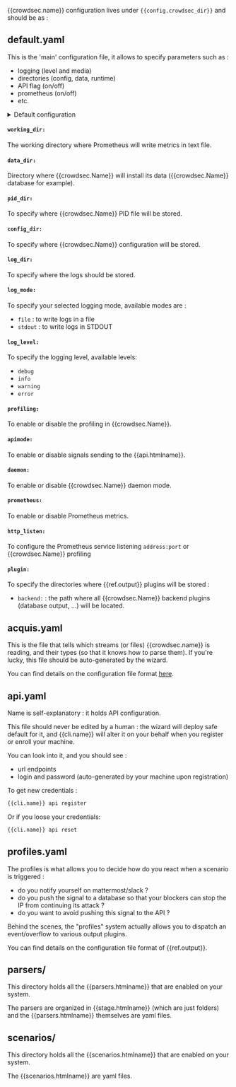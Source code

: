 
{{crowdsec.name}} configuration lives under `{{config.crowdsec_dir}}` and should be as :

## default.yaml

This is the 'main' configuration file, it allows to specify parameters such as :

 - logging (level and media)
 - directories (config, data, runtime)
 - API flag (on/off)
 - prometheus (on/off)
 - etc.

 <details>
  <summary>Default configuration</summary>
```yaml 
working_dir: /tmp/
data_dir: /var/lib/crowdsec/data
config_dir: /etc/crowdsec/config
pid_dir: /var/run
log_dir: /var/log/
log_mode: file
log_level: info
profiling: false
apimode: true
daemon: true
prometheus: true
#for prometheus agent / golang debugging
http_listen: 127.0.0.1:6060
plugin:
  backend: "/etc/crowdsec/plugins/backend"
```
</details>

#### `working_dir:`
The working directory where Prometheus will write metrics in text file.

#### `data_dir:`
Directory where {{crowdsec.Name}} will install its data ({{crowdsec.Name}} database for example).

#### `pid_dir:`
To specify where {{crowdsec.Name}} PID file will be stored.

#### `config_dir:`
To specify where {{crowdsec.Name}} configuration will be stored.

#### `log_dir:`
To specify where the logs should be stored.

#### `log_mode:`
To specify your selected logging mode, available modes are :

* `file` : to write logs in a file
* `stdout` : to write logs in STDOUT

#### `log_level:`
To specify the logging level, available levels:

* `debug`
* `info`
* `warning`
* `error`

#### `profiling:`
To enable or disable the profiling in {{crowdsec.Name}}.

#### `apimode:`
To enable or disable signals sending to the {{api.htmlname}}.

#### `daemon:`
To enable or disable {{crowdsec.Name}} daemon mode.

#### `prometheus:`
To enable or disable Prometheus metrics.

#### `http_listen:`
To configure the Prometheus service listening `address:port` or {{crowdsec.Name}} profiling

#### `plugin:`
To specify the directories where {{ref.output}} plugins will be stored :
* `backend:` : the path where all {{crowdsec.Name}} backend plugins (database output, ...) will be located.

## acquis.yaml

This is the file that tells which streams (or files) {{crowdsec.name}} is reading, and their types (so that it knows how to parse them). If you're lucky, this file should be auto-generated by the wizard.

You can find details on the configuration file format [here](/guide/crowdsec/acquisition/).


## api.yaml

Name is self-explanatory : it holds API configuration.

This file should never be edited by a human : the wizard will deploy safe default for it, and {{cli.name}} will alter it on your behalf when you register or enroll your machine.

You can look into it, and you should see :

 - url endpoints
 - login and password (auto-generated by your machine upon registration)

To get new credentials :
```bash
{{cli.name}} api register
```
Or if you loose your credentials:
```bash
{{cli.name}} api reset
```


## profiles.yaml

The profiles is what allows you to decide how do you react when a scenario is triggered :

 - do you notify yourself on mattermost/slack ?
 - do you push the signal to a database so that your blockers can stop the IP from continuing its attack ?
 - do you want to avoid pushing this signal to the API ?

Behind the scenes, the "profiles" system actually allows you to dispatch an event/overflow to various output plugins.

You can find details on the configuration file format of {{ref.output}}.

## parsers/

This directory holds all the {{parsers.htmlname}} that are enabled on your system.

The parsers are organized in {{stage.htmlname}} (which are just folders) and the {{parsers.htmlname}} themselves are yaml files.


## scenarios/

This directory holds all the {{scenarios.htmlname}} that are enabled on your system.

The {{scenarios.htmlname}} are yaml files.





